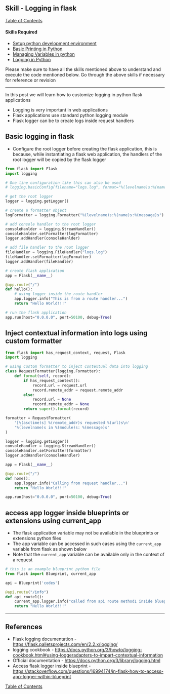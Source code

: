 ## Skill - Logging in flask
[Table of Contents](https://nagasudhir.blogspot.com/2020/04/taming-python-table-of-contents.html)

#### Skills Required
* [Setup python development environment](https://nagasudhir.blogspot.com/2020/04/setup-python-development-environment_14.html)
* [Basic Printing in Python](https://nagasudhir.blogspot.com/2020/04/basic-printing-in-python.html)
* [Managing Variables in python](https://nagasudhir.blogspot.com/2020/04/managing-variables-in-python.html)
* [Logging in Python](https://nagasudhir.blogspot.com/2022/11/logging-in-python.html)

Please make sure to have all the skills mentioned above to understand and execute the code mentioned below. Go through the above skills if necessary for reference or revision

<hr>

In this post we will learn how to customize logging in python flask applications

* Logging is very important in web applications
* Flask applications use standard python logging module
* Flask logger can be to create logs inside request handlers

## Basic logging in flask
* Configure the root logger before creating the flask application, this is because, while instantiating a flask web application, the handlers of the root logger will be copied by the flask logger

```py
from flask import Flask
import logging

# One line configuration like this can also be used
# logging.basicConfig(filename="logs.log", format="%(levelname)s:%(name)s:%(message)s")

# get the root logger
logger = logging.getLogger()

# create a formatter object
logFormatter = logging.Formatter("%(levelname)s:%(name)s:%(message)s")

# add console handler to the root logger
consoleHanlder = logging.StreamHandler()
consoleHanlder.setFormatter(logFormatter)
logger.addHandler(consoleHanlder)

# add file handler to the root logger
fileHandler = logging.FileHandler("logs.log")
fileHandler.setFormatter(logFormatter)
logger.addHandler(fileHandler)

# create flask application
app = Flask(__name__)

@app.route("/")
def hello():
    # using logger inside the route handler
    app.logger.info("This is from a route handler...")
    return "Hello World!!!"

# run the flask application
app.run(host="0.0.0.0", port=50100, debug=True)

``` 

## Inject contextual information into logs using custom formatter
```py
from flask import has_request_context, request, Flask
import logging

# using custom formatter to inject contextual data into logging
class RequestFormatter(logging.Formatter):
    def format(self, record):
        if has_request_context():
            record.url = request.url
            record.remote_addr = request.remote_addr
        else:
            record.url = None
            record.remote_addr = None
        return super().format(record)

formatter = RequestFormatter(
    '[%(asctime)s] %(remote_addr)s requested %(url)s\n'
    '%(levelname)s in %(module)s: %(message)s'
)

logger = logging.getLogger()
consoleHandler = logging.StreamHandler()
consoleHandler.setFormatter(formatter)
logger.addHandler(consoleHandler)

app = Flask(__name__)

@app.route("/")
def home():
    app.logger.info("Calling from request handler...")
    return "Hello World!!!"

app.run(host="0.0.0.0", port=50100, debug=True)

```

## access app logger inside blueprints or extensions using current_app
* The flask application variable may not be available in the blueprints or extensions python files
* The app variable can be accessed in such cases using the `current_app` variable from flask as shown below
* Note that the `current_app` variable can be available only in the context of a request

```py
# this is an example blueprint python file
from flask import Blueprint, current_app

api = Blueprint('codes')

@api.route("/info")
def api_route1():
    current_app.logger.info("called from api route method1 inside blueprint")
    return "Hello World!!!"

```

<hr/>

## References
* Flask logging documentation - https://flask.palletsprojects.com/en/2.2.x/logging/
* logging cookbook - https://docs.python.org/3/howto/logging-cookbook.html#using-loggeradapters-to-impart-contextual-information
* Official documentation - https://docs.python.org/3/library/logging.html
* Access flask logger inside blueprint - https://stackoverflow.com/questions/16994174/in-flask-how-to-access-app-logger-within-blueprint

[Table of Contents](https://nagasudhir.blogspot.com/2020/04/taming-python-table-of-contents.html)
<!--stackedit_data:
eyJoaXN0b3J5IjpbMTcwMjIyNTQxMywtOTU1MTA0MTkwLDQ3Mj
M2MDg4OCwtODkwMTIzMTc5LC0xNTYxNjM2MDMyLC03MjA4NDY0
NzQsMTYyMDUyNDA1LDE4MzkzMzczNjQsLTEzMTA4MDAwNzksLT
E3MTc5Njg4NjIsMTc1NzA2ODQ5XX0=
-->